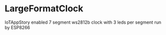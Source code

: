 # LargeFormatClock
IoTAppStory enabled 7 segment ws2812b clock with 3 leds per segment run by ESP8266
